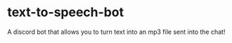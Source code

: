 # text-to-speech-bot
A discord bot that allows you to turn text into an mp3 file sent into the chat!
